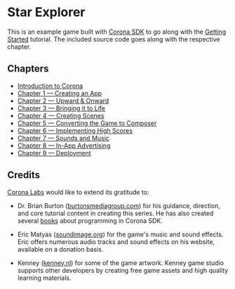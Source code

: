 # Star Explorer

This is an example game built with [Corona SDK](http://www.coronalabs.com) to go along with the [Getting Started](https://docs.coronalabs.com/guide/programming/index.html) tutorial. The included source code goes along with the respective chapter.

## Chapters

* [Introduction to Corona](https://docs.coronalabs.com/guide/programming/intro/index.html)
* [Chapter 1 — Creating an App](https://docs.coronalabs.com/guide/programming/01/index.html)
* [Chapter 2 — Upward & Onward](https://docs.coronalabs.com/guide/programming/02/index.html)
* [Chapter 3 — Bringing it to Life](https://docs.coronalabs.com/guide/programming/03/index.html)
* [Chapter 4 — Creating Scenes](https://docs.coronalabs.com/guide/programming/04/index.html)
* [Chapter 5 — Converting the Game to Composer](https://docs.coronalabs.com/guide/programming/05/index.html)
* [Chapter 6 — Implementing High Scores](https://docs.coronalabs.com/guide/programming/06/index.html)
* [Chapter 7 — Sounds and Music](https://docs.coronalabs.com/guide/programming/07/index.html)
* [Chapter 8 — In-App Advertising](https://docs.coronalabs.com/guide/programming/08/index.html)
* [Chapter 9 — Deployment](https://docs.coronalabs.com/guide/programming/09/index.html)

## Credits

[Corona Labs](http://www.coronalabs.com) would like to extend its gratitude to:

* Dr. Brian Burton ([burtonsmediagroup.com](http://www.burtonsmediagroup.com)) for his guidance, direction, and core tutorial content in creating this series. He has also created several [books](http://www.burtonsmediagroup.com/) about programming in Corona SDK.

* Eric Matyas ([soundimage.org](http://www.soundimage.org)) for the game's music and sound effects. Eric offers numerous audio tracks and sound effects on his website, available on a donation basis.

* Kenney ([kenney.nl](http://kenney.nl/)) for some of the game artwork. Kenney game studio supports other developers by creating free game assets and high quality learning materials.
